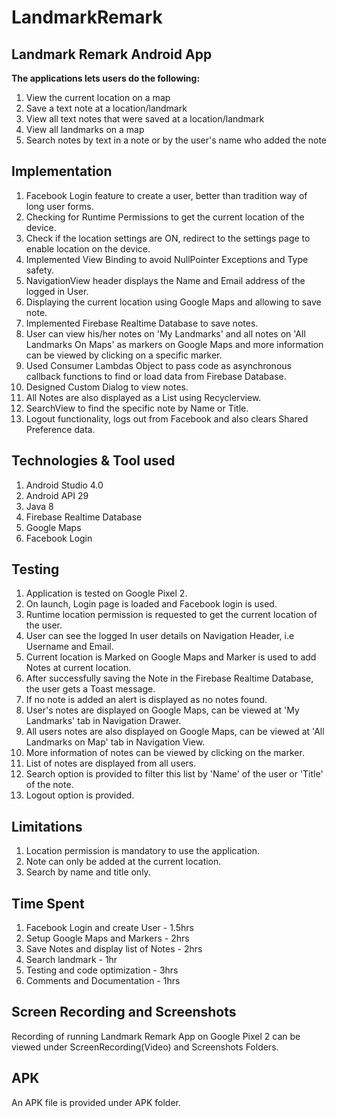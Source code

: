# LandmarkRemark
## Landmark Remark Android App

**The applications lets users do the following:**
1. View the current location on a map
2. Save a text note at a location/landmark
3. View all text notes that were saved at a location/landmark 
4. View all landmarks on a map
5. Search notes by text in a note or by the user's name who added the note

## Implementation 
1. Facebook Login feature to create a user, better than tradition way of long user forms. 
2. Checking for Runtime Permissions to get the current location of the device.
3. Check if the location settings are ON, redirect to the settings page to enable location on the device. 
4. Implemented View Binding to avoid NullPointer Exceptions and Type safety.
5. NavigationView header displays the Name and Email address of the logged in User.
6. Displaying the current location using Google Maps and allowing to save note.
7. Implemented Firebase Realtime Database to save notes.
8. User can view his/her notes on 'My Landmarks' and all notes on 'All Landmarks On Maps' as markers on Google Maps and more information can be viewed by clicking on a specific marker.
9. Used Consumer Lambdas Object to pass code as asynchronous callback functions to find or load data from Firebase Database. 
10. Designed Custom Dialog to view notes.
11. All Notes are also displayed as a List using Recyclerview.
12. SearchView to find the specific note by Name or Title.
13. Logout functionality, logs out from Facebook and also clears Shared Preference data.

## Technologies & Tool used
1. Android Studio 4.0
2. Android API 29
2. Java 8
3. Firebase Realtime Database
4. Google Maps
5. Facebook Login

## Testing
1. Application is tested on Google Pixel 2.
2. On launch, Login page is loaded and Facebook login is used.
3. Runtime location permission is requested to get the current location of the user.
4. User can see the logged In user details on Navigation Header, i.e Username and Email.
5. Current location is Marked on Google Maps and Marker is used to add Notes at current location.
6. After successfully saving the Note in the Firebase Realtime Database, the user gets a Toast message.
7. If no note is added an alert is displayed as no notes found.
8. User's notes are displayed on Google Maps, can be viewed at 'My Landmarks' tab in Navigation Drawer.
9. All users notes are also displayed on Google Maps, can be viewed at 'All Landmarks on Map' tab in Navigation View. 
10. More information of notes can be viewed by clicking on the marker.
11. List of notes are displayed from all users.
12. Search option is provided to filter this list by 'Name' of the user or 'Title' of the note.
13. Logout option is provided.

## Limitations
1. Location permission is mandatory to use the application.
2. Note can only be added at the current location.
3. Search by name and title only.

## Time Spent
1. Facebook Login and create User - 1.5hrs
2. Setup Google Maps and Markers - 2hrs
3. Save Notes and display list of Notes - 2hrs
4. Search landmark - 1hr
5. Testing and code optimization - 3hrs
6. Comments and Documentation - 1hrs

## Screen Recording and Screenshots
Recording of running Landmark Remark App on Google Pixel 2 can be viewed under ScreenRecording(Video) and Screenshots Folders.

## APK
An APK file is provided under APK folder.












